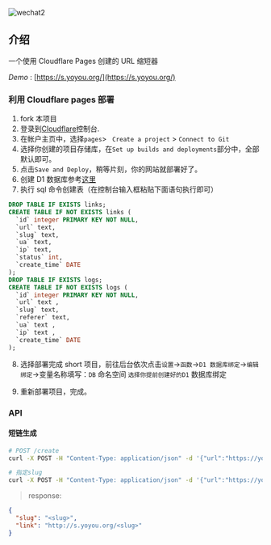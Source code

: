 
![wechat2](https://img.shields.io/badge/微信公众号-科妙知行-brightgreen?style=flat-square)

## 介绍

一个使用 Cloudflare Pages 创建的 URL 缩短器

_Demo_ : [https://s.yoyou.org/](https://s.yoyou.org/)

### 利用 Cloudflare pages 部署

1. fork 本项目
2. 登录到[Cloudflare](https://dash.cloudflare.com/)控制台.
3. 在帐户主页中，选择`pages`> ` Create a project` > `Connect to Git`
4. 选择你创建的项目存储库，在`Set up builds and deployments`部分中，全部默认即可。
5. 点击`Save and Deploy`，稍等片刻，你的网站就部署好了。
6. 创建 D1 数据库参考[这里](https://github.com/x-dr/telegraph-Image/blob/main/docs/manage.md)
7. 执行 sql 命令创建表（在控制台输入框粘贴下面语句执行即可）

```sql
DROP TABLE IF EXISTS links;
CREATE TABLE IF NOT EXISTS links (
  `id` integer PRIMARY KEY NOT NULL,
  `url` text,
  `slug` text,
  `ua` text,
  `ip` text,
  `status` int,
  `create_time` DATE
);
DROP TABLE IF EXISTS logs;
CREATE TABLE IF NOT EXISTS logs (
  `id` integer PRIMARY KEY NOT NULL,
  `url` text ,
  `slug` text,
  `referer` text,
  `ua` text ,
  `ip` text ,
  `create_time` DATE
);

```

8. 选择部署完成 short 项目，前往后台依次点击`设置`->`函数`->`D1 数据库绑定`->`编辑绑定`->变量名称填写：`DB` 命名空间 `选择你提前创建好的D1` 数据库绑定

9. 重新部署项目，完成。

### API

#### 短链生成

```bash
# POST /create
curl -X POST -H "Content-Type: application/json" -d '{"url":"https://yoyou.org"}' https://s.yoyou.org/create

# 指定slug
curl -X POST -H "Content-Type: application/json" -d '{"url":"https://yoyou.org","slug":"casd23"}' https://s.yoyou.org/create

```

> response:

```json
{
  "slug": "<slug>",
  "link": "http://s.yoyou.org/<slug>"
}
```
